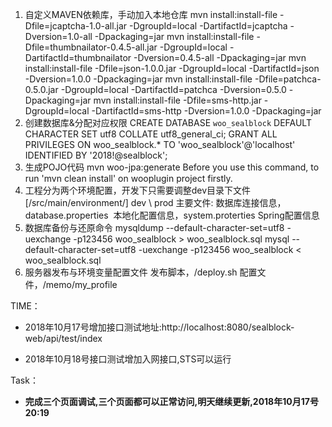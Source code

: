 1. 自定义MAVEN依赖库，手动加入本地仓库
     mvn install:install-file -Dfile=jcaptcha-1.0-all.jar -DgroupId=local -DartifactId=jcaptcha -Dversion=1.0-all -Dpackaging=jar
       mvn install:install-file -Dfile=thumbnailator-0.4.5-all.jar -DgroupId=local -DartifactId=thumbnailator -Dversion=0.4.5-all -Dpackaging=jar
       mvn install:install-file -Dfile=json-1.0.0.jar -DgroupId=local -DartifactId=json -Dversion=1.0.0 -Dpackaging=jar
       mvn install:install-file -Dfile=patchca-0.5.0.jar -DgroupId=local -DartifactId=patchca -Dversion=0.5.0 -Dpackaging=jar
       mvn install:install-file -Dfile=sms-http.jar -DgroupId=local -DartifactId=sms-http -Dversion=1.0.0 -Dpackaging=jar
2. 创建数据库&分配对应权限 
     CREATE DATABASE `woo_sealblock` DEFAULT CHARACTER SET utf8 COLLATE utf8_general_ci;
       GRANT ALL PRIVILEGES ON woo_sealblock.* TO 'woo_sealblock'@'localhost' IDENTIFIED BY '2018!@sealblock';
3. 生成POJO代码
    mvn woo-jpa:generate
    Before you use this command, to run 'mvn clean install' on wooplugin project firstly.
4. 工程分为两个环境配置，开发下只需要调整dev目录下文件 [/src/main/environment/]
    dev \ prod
    主要文件:
    ​	数据库连接信息，database.properties
    ​	本地化配置信息，system.proterties
    ​	Spring配置信息
5. 数据库备份与还原命令
     mysqldump --default-character-set=utf8 -uexchange -p123456 woo_sealblock > woo_sealblock.sql
       mysql --default-character-set=utf8 -uexchange -p123456 woo_sealblock < woo_sealblock.sql
6. 服务器发布与环境变量配置文件
     发布脚本，/deploy.sh
       配置文件，/memo/my_profile



TIME：

* 2018年10月17号增加接口测试地址:http://localhost:8080/sealblock-web/api/test/index

* 2018年10月18号接口测试增加入网接口,STS可以运行

Task：

* **完成三个页面调试,三个页面都可以正常访问,明天继续更新,2018年10月17号20:19**